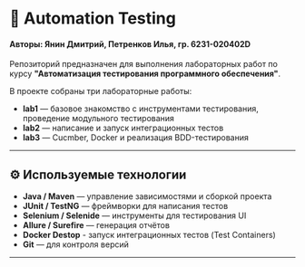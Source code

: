 # 🧪 Automation Testing
#### Авторы: Янин Дмитрий, Петренков Илья, гр. 6231-020402D

Репозиторий предназначен для выполнения лабораторных работ по курсу **"Автоматизация тестирования программного обеспечения"**.

В проекте собраны три лабораторные работы:
- **lab1** — базовое знакомство с инструментами тестирования, проведение модульного тестирования
- **lab2** — написание и запуск интеграционных тестов
- **lab3** — Cucmber, Docker и реализация BDD-тестирования

---

## ⚙️ Используемые технологии

- **Java / Maven** — управление зависимостями и сборкой проекта  
- **JUnit / TestNG** — фреймворки для написания тестов  
- **Selenium / Selenide** — инструменты для тестирования UI  
- **Allure / Surefire** — генерация отчётов  
- **Docker Destop** - запуск интеграционных тестов (Test Containers)
- **Git** — для контроля версий

---